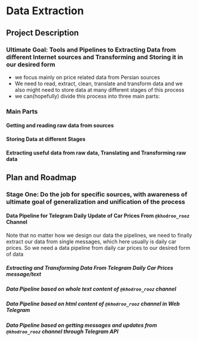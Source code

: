# Data Extraction
## Project Description
### Ultimate Goal: Tools and Pipelines to Extracting Data from different Internet sources and Transforming and Storing it in our desired form
- we focus mainly on price related data from Persian sources 
- We need to read, extract, clean, translate and transform data and we also might need to store data at many different stages of this process
- we can(hopefully) divide this process into three main parts:
### Main Parts

#### Getting and reading raw data from sources
#### Storing Data at different Stages
#### Extracting useful data from raw data, Translating and Transforming raw data

## Plan and Roadmap
### Stage One: Do the job for specific sources, with awareness of ultimate goal of generalization and unification of the process
#### Data Pipeline for Telegram Daily Update of Car Prices From  `@khodroo_rooz` Channel
Note that no matter how we design our data the pipelines, we need to finally extract our data from single messages, which here usually is daily car prices. So we need a data pipeline from daily car prices to our desired form of data
##### Extracting and Transforming Data From Telegram Daily Car Prices message/text 

#####  Data Pipeline based on whole text content of `@khodroo_rooz`  channel
##### Data Pipeline based on html content of `@khodroo_rooz`  channel in Web Telegram  
##### Data Pipeline based on getting messages and updates from `@khodroo_rooz`  channel through Telegram API
